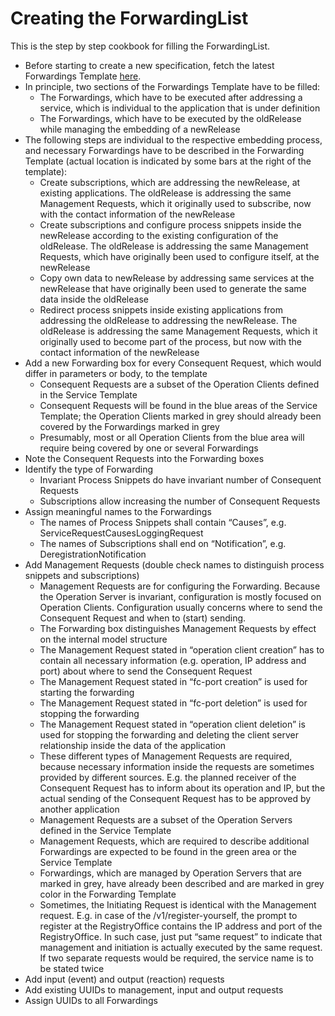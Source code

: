 # Creating the ForwardingList

This is the step by step cookbook for filling the ForwardingList.

* Before starting to create a new specification, fetch the latest Forwardings Template [here](../../../../../tree/tsi).
* In principle, two sections of the Forwardings Template have to be filled:
  * The Forwardings, which have to be executed after addressing a service, which is individual to the application that is under definition
  * The Forwardings, which have to be executed by the oldRelease while managing the embedding of a newRelease
* The following steps are individual to the respective embedding process, and necessary Forwardings have to be described in the Forwarding Template (actual location is indicated by some bars at the right of the template):
  * Create subscriptions, which are addressing the newRelease, at existing applications. The oldRelease is addressing the same Management Requests, which it originally used to subscribe, now with the contact information of the newRelease
  * Create subscriptions and configure process snippets inside the newRelease according to the existing configuration of the oldRelease. The oldRelease is addressing the same Management Requests, which have originally been used to configure itself, at the newRelease
  * Copy own data to newRelease by addressing same services at the newRelease that have originally been used to generate the same data inside the oldRelease
  * Redirect process snippets inside existing applications from addressing the oldRelease to addressing the newRelease. The oldRelease is addressing the same Management Requests, which it originally used to become part of the process, but now with the contact information of the newRelease
* Add a new Forwarding box for every Consequent Request, which would differ in parameters or body, to the template
  * Consequent Requests are a subset of the Operation Clients defined in the Service Template
  * Consequent Requests will be found in the blue areas of the Service Template; the Operation Clients marked in grey should already been covered by the Forwardings marked in grey
  * Presumably, most or all Operation Clients from the blue area will require being covered by one or several Forwardings
* Note the Consequent Requests into the Forwarding boxes
* Identify the type of Forwarding
  * Invariant Process Snippets do have invariant number of Consequent Requests
  * Subscriptions allow increasing the number of Consequent Requests
* Assign meaningful names to the Forwardings
  * The names of Process Snippets shall contain “Causes”, e.g. ServiceRequestCausesLoggingRequest
  * The names of Subscriptions shall end on “Notification”, e.g. DeregistrationNotification
* Add Management Requests (double check names to distinguish process snippets and subscriptions)
  * Management Requests are for configuring the Forwarding. Because the Operation Server is invariant, configuration is mostly focused on Operation Clients. Configuration usually concerns where to send the Consequent Request and when to (start) sending.
  * The Forwarding box distinguishes Management Requests by effect on the internal model structure
  * The Management Request stated in “operation client creation” has to contain all necessary information (e.g. operation, IP address and port) about where to send the Consequent Request
  * The Management Request stated in “fc-port creation” is used for starting the forwarding
  * The Management Request stated in “fc-port deletion” is used for stopping the forwarding
  * The Management Request stated in “operation client deletion” is used for stopping the forwarding and deleting the client server relationship inside the data of the application
  * These different types of Management Requests are required, because necessary information inside the requests are sometimes provided by different sources. E.g. the planned receiver of the Consequent Request has to inform about its operation and IP, but the actual sending of the Consequent Request has to be approved by another application
  * Management Requests are a subset of the Operation Servers defined in the Service Template
  * Management Requests, which are required to describe additional Forwardings are expected to be found in the green area or the Service Template
  * Forwardings, which are managed by Operation Servers that are marked in grey, have already been described and are marked in grey color in the Forwarding Template
  * Sometimes, the Initiating Request is identical with the Management request. E.g. in case of the /v1/register-yourself, the prompt to register at the RegistryOffice contains the IP address and port of the RegistryOffice. In such case, just put “same request” to indicate that management and initiation is actually executed by the same request. If two separate requests would be required, the service name is to be stated twice
* Add input (event) and output (reaction) requests
* Add existing UUIDs to management, input and output requests
* Assign UUIDs to all Forwardings